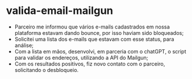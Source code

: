 # valida-email-mailgun

* Parceiro me informou que vários e-mails cadastrados em nossa plataforma estavam dando bounce, por isso haviam sido bloqueados;
* Solicitei uma lista dos e-mails que estavam com esse status, para análise;
* Com a lista em mãos, desenvolvi, em parceria com o chatGPT, o script para validar os endereços, utilizando a API do Mailgun;
* Com os resultados positivos, fiz novo contato com o parceiro, solicitando o desbloqueio.
